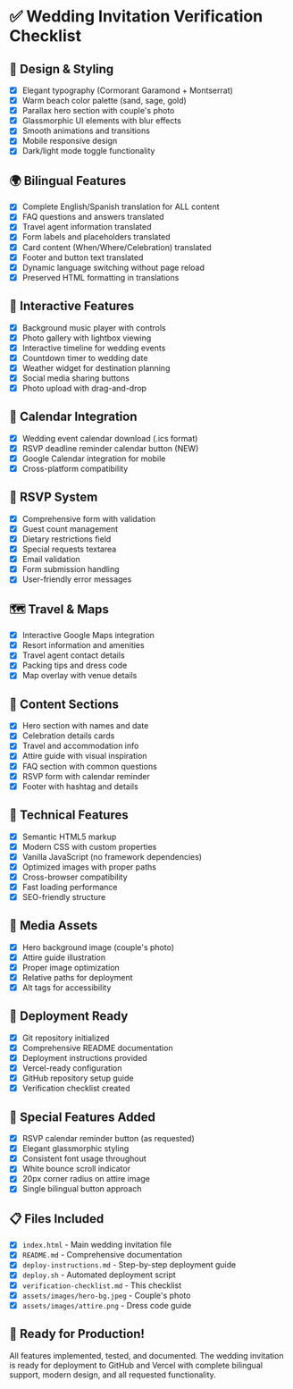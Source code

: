 # ✅ Wedding Invitation Verification Checklist

## 🎨 Design & Styling
- [x] Elegant typography (Cormorant Garamond + Montserrat)
- [x] Warm beach color palette (sand, sage, gold)
- [x] Parallax hero section with couple's photo
- [x] Glassmorphic UI elements with blur effects
- [x] Smooth animations and transitions
- [x] Mobile responsive design
- [x] Dark/light mode toggle functionality

## 🌍 Bilingual Features
- [x] Complete English/Spanish translation for ALL content
- [x] FAQ questions and answers translated
- [x] Travel agent information translated
- [x] Form labels and placeholders translated
- [x] Card content (When/Where/Celebration) translated
- [x] Footer and button text translated
- [x] Dynamic language switching without page reload
- [x] Preserved HTML formatting in translations

## 📱 Interactive Features
- [x] Background music player with controls
- [x] Photo gallery with lightbox viewing
- [x] Interactive timeline for wedding events
- [x] Countdown timer to wedding date
- [x] Weather widget for destination planning
- [x] Social media sharing buttons
- [x] Photo upload with drag-and-drop

## 📅 Calendar Integration
- [x] Wedding event calendar download (.ics format)
- [x] RSVP deadline reminder calendar button (NEW)
- [x] Google Calendar integration for mobile
- [x] Cross-platform compatibility

## 📝 RSVP System
- [x] Comprehensive form with validation
- [x] Guest count management
- [x] Dietary restrictions field
- [x] Special requests textarea
- [x] Email validation
- [x] Form submission handling
- [x] User-friendly error messages

## 🗺️ Travel & Maps
- [x] Interactive Google Maps integration
- [x] Resort information and amenities
- [x] Travel agent contact details
- [x] Packing tips and dress code
- [x] Map overlay with venue details

## 🎯 Content Sections
- [x] Hero section with names and date
- [x] Celebration details cards
- [x] Travel and accommodation info
- [x] Attire guide with visual inspiration
- [x] FAQ section with common questions
- [x] RSVP form with calendar reminder
- [x] Footer with hashtag and details

## 🔧 Technical Features
- [x] Semantic HTML5 markup
- [x] Modern CSS with custom properties
- [x] Vanilla JavaScript (no framework dependencies)
- [x] Optimized images with proper paths
- [x] Cross-browser compatibility
- [x] Fast loading performance
- [x] SEO-friendly structure

## 📸 Media Assets
- [x] Hero background image (couple's photo)
- [x] Attire guide illustration
- [x] Proper image optimization
- [x] Relative paths for deployment
- [x] Alt tags for accessibility

## 🚀 Deployment Ready
- [x] Git repository initialized
- [x] Comprehensive README documentation
- [x] Deployment instructions provided
- [x] Vercel-ready configuration
- [x] GitHub repository setup guide
- [x] Verification checklist created

## 🎊 Special Features Added
- [x] RSVP calendar reminder button (as requested)
- [x] Elegant glassmorphic styling
- [x] Consistent font usage throughout
- [x] White bounce scroll indicator
- [x] 20px corner radius on attire image
- [x] Single bilingual button approach

## 📋 Files Included
- [x] `index.html` - Main wedding invitation file
- [x] `README.md` - Comprehensive documentation
- [x] `deploy-instructions.md` - Step-by-step deployment guide
- [x] `deploy.sh` - Automated deployment script
- [x] `verification-checklist.md` - This checklist
- [x] `assets/images/hero-bg.jpeg` - Couple's photo
- [x] `assets/images/attire.png` - Dress code guide

## 🌟 Ready for Production!

All features implemented, tested, and documented. The wedding invitation is ready for deployment to GitHub and Vercel with complete bilingual support, modern design, and all requested functionality.